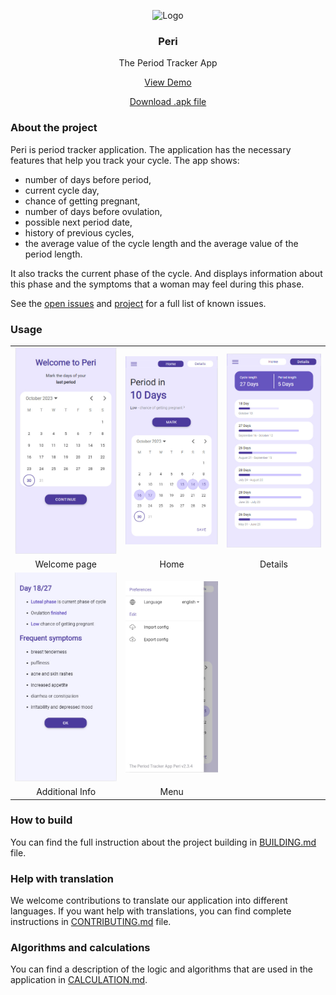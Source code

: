 <p align="center">
    <img src="./public/assets/icon/favicon.ico" alt="Logo" width="80" height="80">
  <h3 align="center">Peri</h3>
  <p align="center">
    The Period Tracker App
  </p>
  <p align="center">
    <a href="https://irasoro.github.io/peri/">View Demo</a>
  </p>
  <p align="center">
    <a href="https://github.com/IraSoro/peri/releases/latest">Download .apk file</a>
  </p>
</p>

### About the project

Peri is period tracker application. The application has the necessary features that help you track your cycle. The app shows:

- number of days before period,
- current cycle day,
- chance of getting pregnant,
- number of days before ovulation,
- possible next period date,
- history of previous cycles,
- the average value of the cycle length and the average value of the period length.

It also tracks the current phase of the cycle. And displays information about this phase and the symptoms that a woman may feel during this phase.

See the [open issues](https://github.com/IraSoro/peri/issues) and [project](https://github.com/users/IraSoro/projects/4/views/1) for a full list of known issues.

### Usage

<table>
  <tr>
    <td><img width="300" src="./demonstration/welcome.jpg" alt="Welcome"></td>
    <td><img width="300" src="./demonstration/home.jpg" alt="Home"></td>
    <td><img width="300" src="./demonstration/details.jpg" alt="Details"></td>
  </tr>
  <tr>
    <td align="center">Welcome page</td>
    <td align="center">Home</td>
    <td align="center">Details</td>
  </tr>
    <tr>
    <td><img width="300" src="./demonstration/info.jpg" alt="Info"></td>
    <td><img width="300" src="./demonstration/menu.jpg" alt="Menu"></td>
  </tr>
  <tr>
    <td align="center">Additional Info</td>
    <td align="center">Menu</td>
  </tr>
 </table>

### How to build

You can find the full instruction about the project building in [BUILDING.md](https://github.com/IraSoro/peri/blob/master/BUILDING.md) file.

### Help with translation

We welcome contributions to translate our application into different languages. If you want help with translations, you can find complete instructions in [CONTRIBUTING.md](https://github.com/IraSoro/peri/blob/master/CONTRIBUTING.md) file.

### Algorithms and calculations

You can find a description of the logic and algorithms that are used in the application in [CALCULATION.md](https://github.com/IraSoro/peri/blob/master/info/CALCULATION.md).
